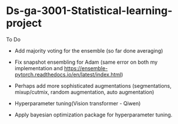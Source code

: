 # Ds-ga-3001-Statistical-learning-project

To Do
- Add majority voting for the ensemble (so far done averaging)
- Fix snapshot ensembling for Adam (same error on both my implementation and https://ensemble-pytorch.readthedocs.io/en/latest/index.html)
- Perhaps add more sophisticated augmentations (segmentations, mixup/cutmix, random augmentation, auto augmentation)
- Hyperparameter tuning(Vision transformer - Qiwen)

- Apply bayesian optimization package for hyperparameter tuning.

